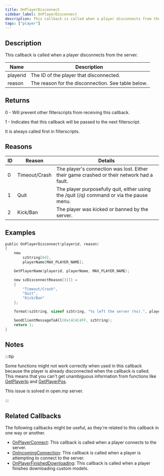 ```yaml
---
title: OnPlayerDisconnect
sidebar_label: OnPlayerDisconnect
description: This callback is called when a player disconnects from the server.
tags: ["player"]
---
```


## Description

This callback is called when a player disconnects from the server.

| Name     | Description                                        |
| -------- | -------------------------------------------------- |
| playerid | The ID of the player that disconnected.            |
| reason   | The reason for the disconnection. See table below. |

## Returns

0 - Will prevent other filterscripts from receiving this callback.

1 - Indicates that this callback will be passed to the next filterscript.

It is always called first in filterscripts.

## Reasons

| ID  | Reason        | Details                                                                                         |
| --- | ------------- | ----------------------------------------------------------------------------------------------- |
| 0   | Timeout/Crash | The player's connection was lost. Either their game crashed or their network had a fault.       |
| 1   | Quit          | The player purposefully quit, either using the /quit (/q) command or via the pause menu.        |
| 2   | Kick/Ban      | The player was kicked or banned by the server.                                                  |

## Examples

```c
public OnPlayerDisconnect(playerid, reason)
{
    new
        szString[64],
        playerName[MAX_PLAYER_NAME];

    GetPlayerName(playerid, playerName, MAX_PLAYER_NAME);

    new szDisconnectReason[3][] =
    {
        "Timeout/Crash",
        "Quit",
        "Kick/Ban"
    };

    format(szString, sizeof szString, "%s left the server (%s).", playerName, szDisconnectReason[reason]);

    SendClientMessageToAll(0xC4C4C4FF, szString);
    return 1;
}
```

## Notes

:::tip

Some functions might not work correctly when used in this callback because the player is already disconnected when the callback is called. This means that you can't get unambiguous information from functions like [GetPlayerIp](GetPlayerIp) and [GetPlayerPos](GetPlayerPos).

This issue is solved in open.mp server.

:::

## Related Callbacks

The following callbacks might be useful, as they're related to this callback in one way or another.

- [OnPlayerConnect](OnPlayerConnect): This callback is called when a player connects to the server.
- [OnIncomingConnection](OnIncomingConnection): This callback is called when a player is attempting to connect to the server.
- [OnPlayerFinishedDownloading](OnPlayerFinishedDownloading): This callback is called when a player finishes downloading custom models.

